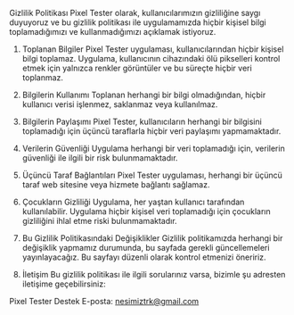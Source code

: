Gizlilik Politikası
Pixel Tester olarak, kullanıcılarımızın gizliliğine saygı duyuyoruz ve bu gizlilik politikası ile uygulamamızda hiçbir kişisel bilgi toplamadığımızı ve kullanmadığımızı açıklamak istiyoruz.

1. Toplanan Bilgiler
Pixel Tester uygulaması, kullanıcılarından hiçbir kişisel bilgi toplamaz. Uygulama, kullanıcının cihazındaki ölü pikselleri kontrol etmek için yalnızca renkler görüntüler ve bu süreçte hiçbir veri toplanmaz.

2. Bilgilerin Kullanımı
Toplanan herhangi bir bilgi olmadığından, hiçbir kullanıcı verisi işlenmez, saklanmaz veya kullanılmaz.

3. Bilgilerin Paylaşımı
Pixel Tester, kullanıcıların herhangi bir bilgisini toplamadığı için üçüncü taraflarla hiçbir veri paylaşımı yapmamaktadır.

4. Verilerin Güvenliği
Uygulama herhangi bir veri toplamadığı için, verilerin güvenliği ile ilgili bir risk bulunmamaktadır.

5. Üçüncü Taraf Bağlantıları
Pixel Tester uygulaması, herhangi bir üçüncü taraf web sitesine veya hizmete bağlantı sağlamaz.

6. Çocukların Gizliliği
Uygulama, her yaştan kullanıcı tarafından kullanılabilir. Uygulama hiçbir kişisel veri toplamadığı için çocukların gizliliğini ihlal etme riski bulunmamaktadır.

7. Bu Gizlilik Politikasındaki Değişiklikler
Gizlilik politikamızda herhangi bir değişiklik yapmamız durumunda, bu sayfada gerekli güncellemeleri yayınlayacağız. Bu sayfayı düzenli olarak kontrol etmenizi öneririz.

8. İletişim
Bu gizlilik politikası ile ilgili sorularınız varsa, bizimle şu adresten iletişime geçebilirsiniz:

Pixel Tester Destek E-posta: nesimiztrk@gmail.com
